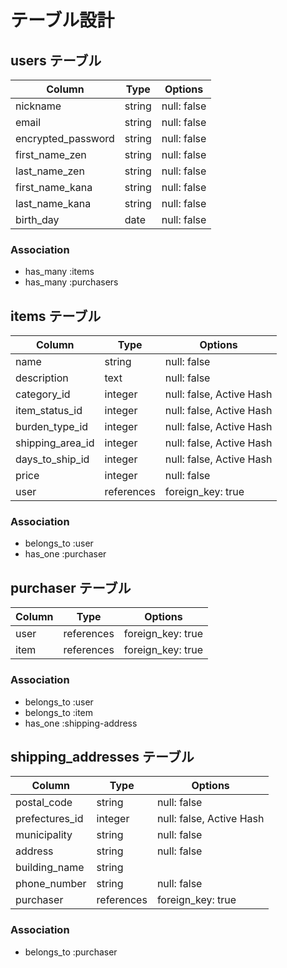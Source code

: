 # テーブル設計

## users テーブル

| Column             | Type   | Options     |
| ------------------ | ------ | ----------- |
| nickname           | string | null: false |
| email              | string | null: false |
| encrypted_password | string | null: false |
| first_name_zen     | string | null: false |
| last_name_zen      | string | null: false |
| first_name_kana    | string | null: false |
| last_name_kana     | string | null: false |
| birth_day          | date   | null: false |

### Association

- has_many :items
- has_many :purchasers

## items テーブル

| Column          | Type      |  Options                 |
| --------------- | --------  | ------------------------ |
| name            | string    | null: false              |
| description     | text      | null: false              |
| category_id     | integer   | null: false, Active Hash |
| item_status_id  | integer   | null: false, Active Hash |
| burden_type_id  | integer   | null: false, Active Hash |
| shipping_area_id| integer   | null: false, Active Hash |
| days_to_ship_id | integer   | null: false, Active Hash |
| price           | integer   | null: false              |   
| user            | references| foreign_key: true        |

### Association

- belongs_to :user
- has_one :purchaser

## purchaser テーブル

| Column          | Type       |  Options                 |
| --------------- | ---------  | ------------------------ |
| user            | references | foreign_key: true        |
| item            | references | foreign_key: true        |

### Association

- belongs_to :user
- belongs_to :item
- has_one :shipping-address

## shipping_addresses テーブル

| Column            | Type       |  Options                 |
| ----------------- | ---------  | ------------------------ |
| postal_code       | string     | null: false              |
| prefectures_id    | integer    | null: false, Active Hash |
| municipality      | string     | null: false              |
| address           | string     | null: false              |
| building_name     | string     |                          |
| phone_number      | string     | null: false              |
| purchaser         | references | foreign_key: true        |

### Association

- belongs_to :purchaser

